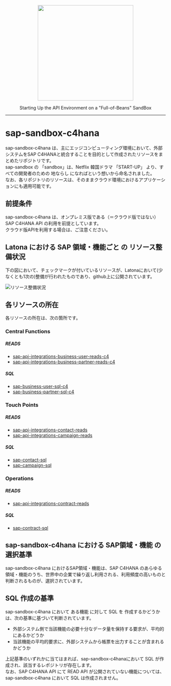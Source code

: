 <p align="center"> <img src="https://user-images.githubusercontent.com/91356865/144049159-1ebbd095-87d2-4a3c-81cb-277cc1d4c7b7.png" width="300"> </p> <p align="center"> Starting Up the API Environment on a "Full-of-Beans" SandBox </p>

***

# sap-sandbox-c4hana 
sap-sandbox-c4hana は、主にエッジコンピューティング環境において、外部システムをSAP C4HANAと統合することを目的として作成されたリソースをまとめたリポジトリです。  
sap-sandbox の 「sandbox」は、Netflix 韓国ドラマ 「START-UP」 より、すべての開発者のための 地ならし になればという想いから命名されました。  
なお、各リポジトリのリソースは、そのままクラウド環境におけるアプリケーションにも適用可能です。  

## 前提条件  
sap-sandbox-c4hana は、オンプレミス版である（＝クラウド版ではない）SAP C4HANA API の利用を前提としています。  
クラウド版APIを利用する場合は、ご注意ください。  

## Latona における SAP 領域・機能ごと の リソース整備状況    
下の図において、チェックマークが付いているリソースが、Latonaにおいて(少なくとも1次の)整備が行われたものであり、github上に公開されています。  

![リソース整備状況](documents/sap-sandbox-c4hana.drawio.png)

## 各リソースの所在  
各リソースの所在は、次の箇所です。  

### Central Functions
##### READS

* [sap-api-integrations-business-user-reads-c4](https://github.com/latonaio/sap-api-integrations-business-user-reads-c4)
* [sap-api-integrations-business-partner-reads-c4](https://github.com/latonaio/sap-api-integrations-business-partner-reads-c4)

##### SQL

* [sap-business-user-sql-c4](https://github.com/latonaio/sap-business-user-sql-c4)
* [sap-business-partner-sql-c4](https://github.com/latonaio/sap-business-partner-sql-c4)

### Touch Points
##### READS

* [sap-api-integrations-contact-reads](https://github.com/latonaio/sap-api-integrations-contact-reads)
* [sap-api-integrations-campaign-reads](https://github.com/latonaio/sap-api-integrations-campaign-reads)

##### SQL

* [sap-contact-sql](https://github.com/latonaio/sap-contact-sql)
* [sap-campaign-sql](https://github.com/latonaio/sap-campaign-sql)

### Operations
##### READS

* [sap-api-integrations-contract-reads](https://github.com/latonaio/sap-api-integrations-contract-reads)

##### SQL

* [sap-contract-sql](https://github.com/latonaio/sap-contract-sql)

## sap-sandbox-c4hana における SAP領域・機能 の選択基準
sap-sandbox-c4hana におけるSAP領域・機能は、SAP C4HANA のあらゆる領域・機能のうち、世界中の企業で繰り返し利用される、利用頻度の高いものと判断されるものが、選択されています。  

## SQL 作成の基準
sap-sandbox-c4hana において ある機能 に対して SQL を 作成するかどうか は、次の基準に基づいて判断されています。  

* 外部システム側で当該機能の必要十分なデータ量を保持する要求が、平均的にあるかどうか  
* 当該機能の平均的要求に、外部システムから帳票を出力することが含まれるかどうか  

上記基準のいずれかに当てはまれば、sap-sandbox-c4hanaにおいて SQL が作成され、該当するレポジトリが存在します。  
なお、SAP C4HANA API にて READ API が公開されていない機能については、sap-sandbox-c4hana において SQL は作成されません。  
